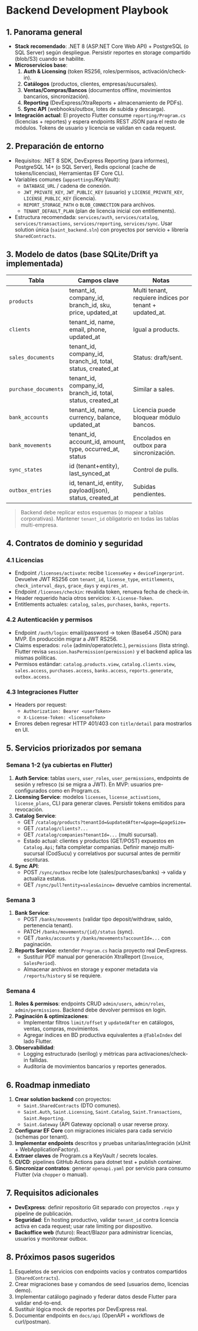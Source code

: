 # Backend Development Playbook

## 1. Panorama general
- **Stack recomendado**: .NET 8 (ASP.NET Core Web API) + PostgreSQL (o SQL Server) según despliegue. Persistir reportes en storage compartido (blob/S3) cuando se habilite.
- **Microservicios base**:
  1. **Auth & Licensing** (token RS256, roles/permisos, activación/check-in).
  2. **Catálogos** (productos, clientes, empresas/sucursales).
  3. **Ventas/Compras/Bancos** (documentos offline, movimientos bancarios, sincronización).
  4. **Reporting** (DevExpress/XtraReports + almacenamiento de PDFs).
  5. **Sync API** (webhooks/outbox, lotes de subida y descarga).
- **Integración actual**: El proyecto Flutter consume `reporting/Program.cs` (licencias + reportes) y espera endpoints REST JSON para el resto de módulos. Tokens de usuario y licencia se validan en cada request.

## 2. Preparación de entorno
- Requisitos: .NET 8 SDK, DevExpress Reporting (para informes), PostgreSQL 14+ (o SQL Server), Redis opcional (cache de tokens/licencias), Herramientas EF Core CLI.
- Variables comunes (`appsettings`/KeyVault):
  - `DATABASE_URL` / cadena de conexión.
  - `JWT_PRIVATE_KEY`, `JWT_PUBLIC_KEY` (usuario) y `LICENSE_PRIVATE_KEY`, `LICENSE_PUBLIC_KEY` (licencia).
  - `REPORT_STORAGE_PATH` o `BLOB_CONNECTION` para archivos.
  - `TENANT_DEFAULT_PLAN` (plan de licencia inicial con entitlements).
- Estructura recomendada: `services/auth`, `services/catalog`, `services/transactions`, `services/reporting`, `services/sync`. Usar solution única (`saint_backend.sln`) con proyectos por servicio + librería `SharedContracts`.

## 3. Modelo de datos (base SQLite/Drift ya implementada)
| Tabla | Campos clave | Notas | 
| ---   | ---          | ---   |
| `products` | tenant_id, company_id, branch_id, sku, price, updated_at | Multi tenant, requiere índices por tenant + updated_at. |
| `clients` | tenant_id, name, email, phone, updated_at | Igual a products. |
| `sales_documents` | tenant_id, company_id, branch_id, total, status, created_at | Status: draft/sent. |
| `purchase_documents` | tenant_id, company_id, branch_id, total, status, created_at | Similar a sales. |
| `bank_accounts` | tenant_id, name, currency, balance, updated_at | Licencia puede bloquear módulo bancos. |
| `bank_movements` | tenant_id, account_id, amount, type, occurred_at, status | Encolados en outbox para sincronización. |
| `sync_states` | id (tenant+entity), last_synced_at | Control de pulls. |
| `outbox_entries` | id, tenant_id, entity, payload(json), status, created_at | Subidas pendientes. |

> Backend debe replicar estos esquemas (o mapear a tablas corporativas). Mantener `tenant_id` obligatorio en todas las tablas multi-empresa.

## 4. Contratos de dominio y seguridad
### 4.1 Licencias
- Endpoint `/licenses/activate`: recibe `licenseKey` + `deviceFingerprint`. Devuelve JWT RS256 con `tenant_id`, `license_type`, `entitlements`, `check_interval_days`, `grace_days` y `expires_at`.
- Endpoint `/licenses/checkin`: revalida token, renueva fecha de check-in.
- Header requerido hacia otros servicios: `X-License-Token`.
- Entitlements actuales: `catalog`, `sales`, `purchases`, `banks`, `reports`.

### 4.2 Autenticación y permisos
- Endpoint `/auth/login`: email/password → token (Base64 JSON) para MVP. En producción migrar a JWT RS256.
- Claims esperados: `role` (admin/operator/etc.), `permissions` (lista string). Flutter revisa `session.hasPermission(permission)` y el backend aplica las mismas políticas.
- Permisos estándar: `catalog.products.view`, `catalog.clients.view`, `sales.access`, `purchases.access`, `banks.access`, `reports.generate`, `outbox.access`.

### 4.3 Integraciones Flutter
- Headers por request:
  - `Authorization: Bearer <userToken>`
  - `X-License-Token: <licenseToken>`
- Errores deben regresar HTTP 401/403 con `title/detail` para mostrarlos en UI.

## 5. Servicios priorizados por semana
### Semana 1-2 (ya cubiertas en Flutter)
1. **Auth Service**: tablas `users`, `user_roles`, `user_permissions`, endpoints de sesión y refresco (si se migra a JWT). En MVP: usuarios pre-configurados como en Program.cs.
2. **Licensing Service**: modelos `licenses`, `license_activations`, `license_plans`, CLI para generar claves. Persistir tokens emitidos para revocación.
3. **Catalog Service**:
   - GET `/catalog/products?tenantId=&updatedAfter=&page=&pageSize=`
   - GET `/catalog/clients?...`
   - GET `/catalog/companies?tenantId=...` (multi sucursal).
   - Estado actual: clientes y productos (GET/POST) expuestos en `Catalog.Api`; falta completar companias. Definir manejo multi-sucursal (CodSucu) y correlativos por sucursal antes de permitir escrituras.
4. **Sync API**:
   - POST `/sync/outbox` recibe lote (sales/purchases/banks) → valida y actualiza estatus.
   - GET `/sync/pull?entity=sales&since=` devuelve cambios incremental.

### Semana 3
1. **Bank Service**:
   - POST `/banks/movements` (validar tipo deposit/withdraw, saldo, pertenencia tenant).
   - PATCH `/banks/movements/{id}/status` (sync).
   - GET `/banks/accounts` y `/banks/movements?accountId=...` con paginación.
2. **Reports Service**: extender `Program.cs` hacia proyecto real DevExpress.
   - Sustituir PDF manual por generación XtraReport (`Invoice`, `SalesPeriod`).
   - Almacenar archivos en storage y exponer metadata via `/reports/history` si se requiere.

### Semana 4
1. **Roles & permisos**: endpoints CRUD `admin/users`, `admin/roles`, `admin/permissions`. Backend debe devolver permisos en login.
2. **Paginación & optimizaciones**:
   - Implementar filtros `limit/offset` y `updatedAfter` en catálogos, ventas, compras, movimientos.
   - Agregar índices en BD productiva equivalentes a `@TableIndex` del lado Flutter.
3. **Observabilidad**:
   - Logging estructurado (serilog) y métricas para activaciones/check-in fallidas.
   - Auditoría de movimientos bancarios y reportes generados.

## 6. Roadmap inmediato
1. **Crear solution backend** con proyectos:
   - `Saint.SharedContracts` (DTO comunes).
   - `Saint.Auth`, `Saint.Licensing`, `Saint.Catalog`, `Saint.Transactions`, `Saint.Reporting`.
   - `Saint.Gateway` (API Gateway opcional) o usar reverse proxy.
2. **Configurar EF Core** con migraciones iniciales para cada servicio (schemas por tenant).
3. **Implementar endpoints** descritos y pruebas unitarias/integración (xUnit + WebApplicationFactory).
4. **Extraer claves** de Program.cs a KeyVault / secrets locales.
5. **CI/CD**: pipelines GitHub Actions para dotnet test + publish container.
6. **Sincronizar contratos**: generar `openapi.yaml` por servicio para consumo Flutter (via `chopper` o manual).

## 7. Requisitos adicionales
- **DevExpress**: definir repositorio Git separado con proyectos `.repx` y pipeline de publicación.
- **Seguridad**: En hosting productivo, validar `tenant_id` contra licencia activa en cada request; usar rate limiting por dispositivo.
- **Backoffice web** (futuro): React/Blazor para administrar licencias, usuarios y monitorear outbox.

## 8. Próximos pasos sugeridos
1. Esqueletos de servicios con endpoints vacíos y contratos compartidos (`SharedContracts`).
2. Crear migraciones base y comandos de seed (usuarios demo, licencias demo).
3. Implementar catálogo paginado y federar datos desde Flutter para validar end-to-end.
4. Sustituir lógica mock de reportes por DevExpress real.
5. Documentar endpoints en `docs/api` (OpenAPI + workflows de curl/postman).
